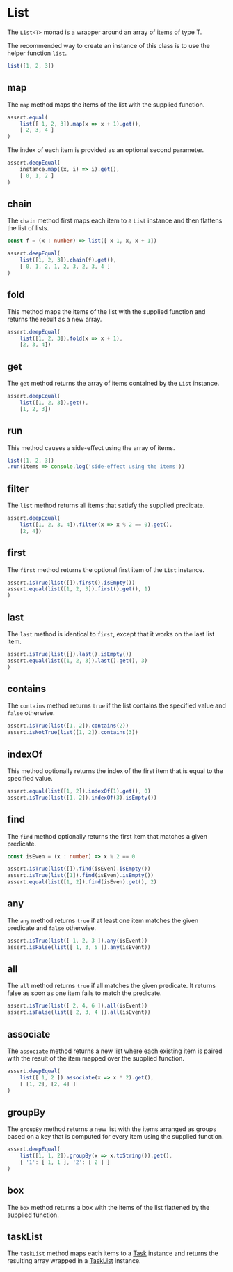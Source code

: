 # List

The `List<T>` monad is a wrapper around an array of items of type T.
 
The recommended way to create an instance of this class is to use the helper function `list`.

```typescript
list([1, 2, 3])
```

## map

The `map` method maps the items of the list with the supplied function.
 
```typescript
assert.equal(
    list([ 1, 2, 3]).map(x => x + 1).get(),
    [ 2, 3, 4 ]
)
```
The index of each item is provided as an optional second parameter.

```typescript
assert.deepEqual(
    instance.map((x, i) => i).get(),
    [ 0, 1, 2 ]
)
```

## chain

The `chain` method first maps each item to a `List` instance and then flattens the list of lists.

```typescript
const f = (x : number) => list([ x-1, x, x + 1])

assert.deepEqual(
    list([1, 2, 3]).chain(f).get(),
    [ 0, 1, 2, 1, 2, 3, 2, 3, 4 ]
)
```

## fold

This method maps the items of the list with the supplied function and returns the result as a new array.

```typescript
assert.deepEqual(
    list([1, 2, 3]).fold(x => x + 1),
    [2, 3, 4])
```

## get

The `get` method returns the array of items contained by the `List` instance.

```typescript
assert.deepEqual(
    list([1, 2, 3]).get(),
    [1, 2, 3])
```

## run

This method causes a side-effect using the array of items.
 
```typescript
list([1, 2, 3])
.run(items => console.log('side-effect using the items'))
```

## filter

The `list` method returns all items that satisfy the supplied predicate.

```typescript
assert.deepEqual(
    list([1, 2, 3, 4]).filter(x => x % 2 == 0).get(),
    [2, 4])
```

## first

The `first` method returns the optional first item of the `List` instance. 

```typescript
assert.isTrue(list([]).first().isEmpty())
assert.equal(list([1, 2, 3]).first().get(), 1)
)
```

## last

The `last` method is identical to `first`, except that it works on the last list item.

```typescript
assert.isTrue(list([]).last().isEmpty())
assert.equal(list([1, 2, 3]).last().get(), 3)
)
```

## contains

The `contains` method returns `true` if the list contains the specified value and `false` otherwise.

```typescript
assert.isTrue(list([1, 2]).contains(2))
assert.isNotTrue(list([1, 2]).contains(3))
```

## indexOf

This method optionally returns the index of the first item that is equal to the specified value.

```typescript
assert.equal(list([1, 2]).indexOf(1).get(), 0)
assert.isTrue(list([1, 2]).indexOf(3).isEmpty())
```

## find

The `find` method optionally returns the first item that matches a given predicate.

```typescript
const isEven = (x : number) => x % 2 == 0

assert.isTrue(list([]).find(isEven).isEmpty())
assert.isTrue(list([1]).find(isEven).isEmpty())
assert.equal(list([1, 2]).find(isEven).get(), 2)
```

## any

The `any` method returns `true` if at least one item matches the given predicate and `false` otherwise.

```typescript
assert.isTrue(list([ 1, 2, 3 ]).any(isEvent))
assert.isFalse(list([ 1, 3, 5 ]).any(isEvent))
```

## all

The `all` method returns `true` if all matches the given predicate. It returns false as soon as one item fails to match the predicate. 

```typescript
assert.isTrue(list([ 2, 4, 6 ]).all(isEvent))
assert.isFalse(list([ 2, 3, 4 ]).all(isEvent))
```

## associate

The `associate` method returns a new list where each existing item is paired with the result of the item mapped over the supplied function.

```typescript
assert.deepEqual(
    list([ 1, 2 ]).associate(x => x * 2).get(),
    [ [1, 2], [2, 4] ]
)
```

## groupBy

The `groupBy` method returns a new list with the items arranged as groups based on a key that is computed for every item using the supplied function.
 
```typescript
assert.deepEqual(
    list([1, 1, 2]).groupBy(x => x.toString()).get(),
    { '1': [ 1, 1 ], '2': [ 2 ] }
)
```

## box
The `box` method returns a box with the items of the list flattened by the supplied function.

## taskList
The `taskList` method maps each items to a [Task](task.md) instance and returns the resulting array wrapped in a [TaskList](tasklist.md) instance.